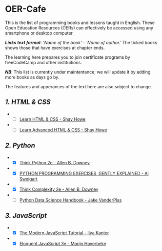 # OER-Cafe
This is the list of programming books and lessons taught in English. These Open Education Resources (OERs) can effectively be accessed using any smartphone or desktop computer.

***Links text format***: *'Name of the book'* - *'Name of author.'* The ticked books shows those that have exercises at chapter ends.

The learning here prepares you to join certificate programs by freeCodeCamp and other instituitions.

***NB***: This list is currently under maintentance; we will update it by adding more books as days go by.

The features and apperances of the text here are also subject to change.

## ***1. HTML & CSS***

+ - [ ]  [Learn HTML & CSS - Shay Howe](https://learn.shayhowe.com/)
+  - [ ] [Learn Advanced HTML & CSS - Shay Howe](https://learn.shayhowe.com/advanced-html-css/)

## ***2. Python***

+ - [x]   [Think Python 2e - Allen B. Downey](https://greenteapress.com/wp/think-python-2e/)
+ - [x] [PYTHON PROGRAMMING EXERCISES, GENTLY EXPLAINED - Al Sweigart](https://inventwithpython.com/pythongently/)
+  - [x] [Think Complexity 2e - Allen B. Downey](https://greenteapress.com/complexity2/html/index.html)
+   - [ ] [Python Data Science Handbook - Jake VanderPlas](https://jakevdp.github.io/PythonDataScienceHandbook/)

## ***3. JavaScript***

+ - [x] [The Modern JavaScript Tutorial - Ilya Kantor](https://javascript.info/)
+ - [x] [Eloquent JavaScript 3e - Marijn Haverbeke](https://eloquentjavascript.net/)
